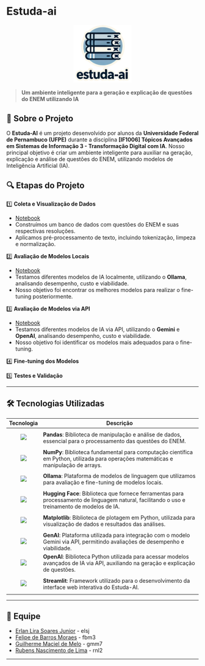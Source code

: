 # Estuda-ai

<p align="center">
  <img src="./images/logo.png" alt="estuda-ai" width="30%">
</p>

> **Um ambiente inteligente para a geração e explicação de questões do ENEM utilizando IA**

## **📌 Sobre o Projeto**

O **Estuda-AI** é um projeto desenvolvido por alunos da **Universidade Federal de Pernambuco (UFPE)** durante a disciplina **[IF1006] Tópicos Avançados em Sistemas de Informação 3 - Transformação Digital com IA**. Nosso principal objetivo é criar um ambiente inteligente para auxiliar na geração, explicação e análise de questões do ENEM, utilizando modelos de Inteligência Artificial (IA).

## **🔍 Etapas do Projeto**

1️⃣ **Coleta e Visualização de Dados**
   - [Notebook](./01%20-%20Coleta%20e%20Processamento%20de%20Dados.ipynb)
   - Construímos um banco de dados com questões do ENEM e suas respectivas resoluções.
   - Aplicamos pré-processamento de texto, incluindo tokenização, limpeza e normalização.

2️⃣ **Avaliação de Modelos Locais**
   - [Notebook](./02%20-%20Avaliação%20de%20Modelos%20Locais.ipynb)
   - Testamos diferentes modelos de IA localmente, utilizando o **Ollama**, analisando desempenho, custo e viabilidade.
   - Nosso objetivo foi encontrar os melhores modelos para realizar o fine-tuning posteriormente.

3️⃣ **Avaliação de Modelos via API**
   - [Notebook](./02%20-%20Teste%20em%20Modelos%20via%20API.ipynb)
   - Testamos diferentes modelos de IA via API, utilizando o **Gemini** e **OpenAI**, analisando desempenho, custo e viabilidade.
   - Nosso objetivo foi identificar os modelos mais adequados para o fine-tuning.

4️⃣ **Fine-tuning dos Modelos**

5️⃣ **Testes e Validação**

---

## **🛠️ Tecnologias Utilizadas**

| Tecnologia | Descrição |
|------------|-----------|
| <p align="center"><img src="https://pandas.pydata.org/static/img/pandas.svg" width="120"></p> | **Pandas**: Biblioteca de manipulação e análise de dados, essencial para o processamento das questões do ENEM. |
| <p align="center"><img src="https://numpy.org/images/logo.svg" width="120"></p> | **NumPy**: Biblioteca fundamental para computação científica em Python, utilizada para operações matemáticas e manipulação de arrays. |
| <p align="center"><img src="https://images.seeklogo.com/logo-png/59/2/ollama-logo-png_seeklogo-593420.png" width="120"></p> | **Ollama**: Plataforma de modelos de linguagem que utilizamos para avaliação e fine-tuning de modelos locais. |
| <p align="center"><img src="https://huggingface.co/front/assets/huggingface_logo.svg" width="120"></p> | **Hugging Face**: Biblioteca que fornece ferramentas para processamento de linguagem natural, facilitando o uso e treinamento de modelos de IA. |
| <p align="center"><img src="https://matplotlib.org/_static/images/logo2.svg" width="120"></p> | **Matplotlib**: Biblioteca de plotagem em Python, utilizada para visualização de dados e resultados das análises. |
| <p align="center"><img src="https://upload.wikimedia.org/wikipedia/commons/thumb/8/8a/Google_Gemini_logo.svg/1280px-Google_Gemini_logo.svg.png" width="120"></p> | **GenAI**: Plataforma utilizada para integração com o modelo Gemini via API, permitindo avaliações de desempenho e viabilidade. |
| <p align="center"><img src="https://upload.wikimedia.org/wikipedia/commons/thumb/4/4d/OpenAI_Logo.svg/2560px-OpenAI_Logo.svg.png" width="120"></p> | **OpenAI**: Biblioteca Python utilizada para acessar modelos avançados de IA via API, auxiliando na geração e explicação de questões. |
| <p align="center"><img src="https://streamlit.io/images/brand/streamlit-logo-primary-colormark-darktext.png" width="120"></p> | **Streamlit**: Framework utilizado para o desenvolvimento da interface web interativa do Estuda-AI. |



---

## **👥 Equipe**

- [Erlan Lira Soares Junior](https://github.com/erlanliraa) - elsj
- [Felipe de Barros Moraes](https://github.com/FelipeMoraes03) - fbm3
- [Guilherme Maciel de Melo](https://github.com/GuilhermeMaciel75) - gmm7
- [Rubens Nascimento de Lima](https://github.com/rubdelima) - rnl2

---